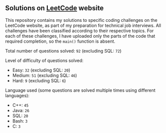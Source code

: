 ## Solutions on [LeetCode](https://leetcode.com/) website

This repository contains my solutions to specific coding challenges on the LeetCode website, as part of my preparation for technical job interviews. All challenges have been classified according to their respective topics. For each of these challenges, I have uploaded only the parts of the code that required completion, so the `main()` function is absent.

Total number of questions solved: `92` (excluding SQL: `72`)

Level of difficulty of questions solved:
* Easy: `32` (excluding SQL: `20`)
* Medium: `51` (excluding SQL: `46`)
* Hard: `9` (excluding SQL: `6`)

Language used (some questions are solved multiple times using different languages):
* C++: `45`
* Java: `26`
* SQL: `20`
* Bash: `3`
* C: `3`
